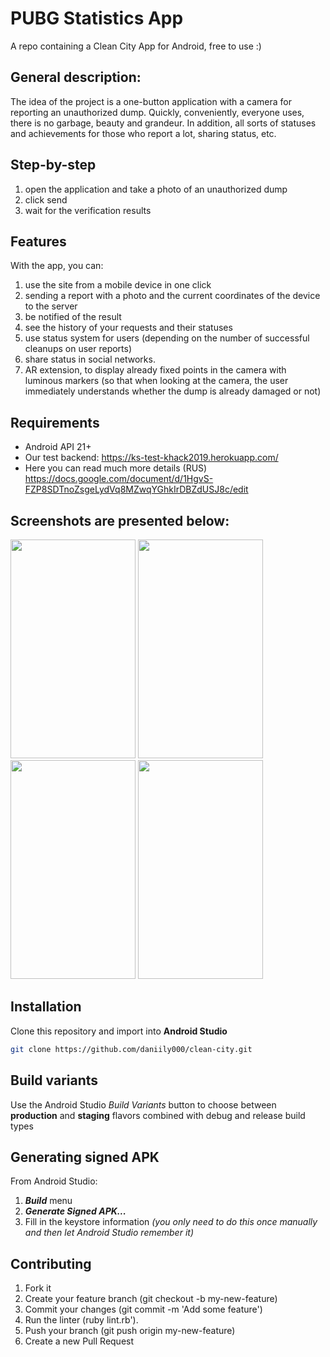 # PUBG Statistics App

A repo containing a Clean City App for Android, free to use :)
## General description:
The idea of the project is a one-button application with a camera for reporting an unauthorized dump. 
Quickly, conveniently, everyone uses, there is no garbage, beauty and grandeur. In addition, all sorts of statuses and achievements for those who report a lot, sharing status, etc.

## Step-by-step
1. open the application and take a photo of an unauthorized dump
2. click send
3. wait for the verification results

## Features
With the app, you can:
1. use the site from a mobile device in one click
2. sending a report with a photo and the current coordinates of the device to the server
3. be notified of the result
4. see the history of your requests and their statuses
5. use status system for users (depending on the number of successful cleanups on user reports)
6. share status in social networks.
7. AR extension, to display already fixed points in the camera with luminous markers (so that when looking at the camera, the user immediately understands whether the dump is already damaged or not)

## Requirements
- Android API 21+
- Our test backend: https://ks-test-khack2019.herokuapp.com/
- Here you can read much more details (RUS) https://docs.google.com/document/d/1HgvS-FZP8SDTnoZsgeLydVq8MZwqYGhkIrDBZdUSJ8c/edit

## Screenshots are presented below:
<p>
<img src="https://i.imgur.com/UXzJs0C.jpg" width="200" height="350" />
<img src="https://i.imgur.com/UXzJs0C.jpg" width="200" height="350" />
<img src="https://i.imgur.com/UXzJs0C.jpg" width="200" height="350" />
<img src="https://i.imgur.com/UXzJs0C.jpg" width="200" height="350" />
</p>

## Installation
Clone this repository and import into **Android Studio**
```bash
git clone https://github.com/daniily000/clean-city.git
```
## Build variants
Use the Android Studio *Build Variants* button to choose between **production** and **staging** flavors combined with debug and release build types

## Generating signed APK
From Android Studio:
1. ***Build*** menu
2. ***Generate Signed APK...***
3. Fill in the keystore information *(you only need to do this once manually and then let Android Studio remember it)*

## Contributing
1. Fork it
2. Create your feature branch (git checkout -b my-new-feature)
3. Commit your changes (git commit -m 'Add some feature')
4. Run the linter (ruby lint.rb').
5. Push your branch (git push origin my-new-feature)
6. Create a new Pull Request

